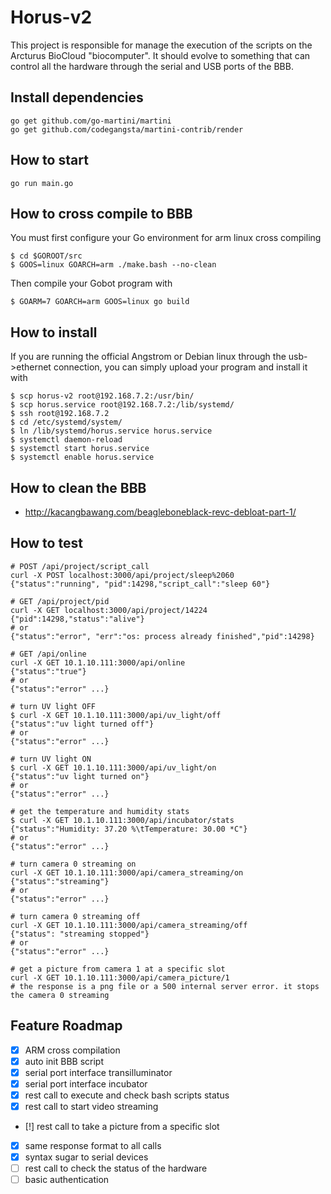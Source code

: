 Horus-v2
=====

This project is responsible for manage the execution of the scripts on the Arcturus BioCloud "biocomputer". It should evolve to something that can control all the hardware through the serial and USB ports of the BBB.

## Install dependencies
    go get github.com/go-martini/martini
    go get github.com/codegangsta/martini-contrib/render

## How to start
    go run main.go
    
## How to cross compile to BBB
You must first configure your Go environment for arm linux cross compiling

    $ cd $GOROOT/src
    $ GOOS=linux GOARCH=arm ./make.bash --no-clean
    
Then compile your Gobot program with

    $ GOARM=7 GOARCH=arm GOOS=linux go build
    
## How to install
    
If you are running the official Angstrom or Debian linux through the usb->ethernet connection, you can simply upload your program and install it with

    $ scp horus-v2 root@192.168.7.2:/usr/bin/
    $ scp horus.service root@192.168.7.2:/lib/systemd/
    $ ssh root@192.168.7.2
    $ cd /etc/systemd/system/
    $ ln /lib/systemd/horus.service horus.service
    $ systemctl daemon-reload
    $ systemctl start horus.service
    $ systemctl enable horus.service
    
## How to clean the BBB

* <http://kacangbawang.com/beagleboneblack-revc-debloat-part-1/>
    
## How to test
    # POST /api/project/script_call
    curl -X POST localhost:3000/api/project/sleep%2060
    {"status":"running", "pid":14298,"script_call":"sleep 60"}

    # GET /api/project/pid
    curl -X GET localhost:3000/api/project/14224
    {"pid":14298,"status":"alive"}
    # or
    {"status":"error", "err":"os: process already finished","pid":14298}
    
    # GET /api/online
    curl -X GET 10.1.10.111:3000/api/online
    {"status":"true"}
    # or
    {"status":"error" ...}
    
    # turn UV light OFF
    $ curl -X GET 10.1.10.111:3000/api/uv_light/off
    {"status":"uv light turned off"}
    # or
    {"status":"error" ...}
    
    # turn UV light ON
    $ curl -X GET 10.1.10.111:3000/api/uv_light/on
    {"status":"uv light turned on"}
    # or
    {"status":"error" ...}
    
    # get the temperature and humidity stats
    $ curl -X GET 10.1.10.111:3000/api/incubator/stats
    {"status":"Humidity: 37.20 %\tTemperature: 30.00 *C"}
    # or
    {"status":"error" ...}
    
    # turn camera 0 streaming on
    curl -X GET 10.1.10.111:3000/api/camera_streaming/on
    {"status":"streaming"}
    # or
    {"status":"error" ...}
    
    # turn camera 0 streaming off
    curl -X GET 10.1.10.111:3000/api/camera_streaming/off
    {"status": "streaming stopped"}
    # or
    {"status":"error" ...}
    
    # get a picture from camera 1 at a specific slot
    curl -X GET 10.1.10.111:3000/api/camera_picture/1
    # the response is a png file or a 500 internal server error. it stops the camera 0 streaming
        
## Feature Roadmap

  - [x] ARM cross compilation
  - [x] auto init BBB script
  - [x] serial port interface transilluminator
  - [x] serial port interface incubator
  - [x] rest call to execute and check bash scripts status
  - [x] rest call to start video streaming
  - [!] rest call to take a picture from a specific slot
  - [x] same response format to all calls
  - [x] syntax sugar to serial devices
  - [ ] rest call to check the status of the hardware
  - [ ] basic authentication